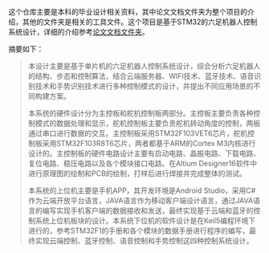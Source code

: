 这个仓库主要是本科的毕业设计相关资料，其中论文文档文件夹为整个项目的介绍，其他的文件夹是相关的工具文件。这个项目是基于STM32的六足机器人控制系统设计，详细的介绍参考[论文文档文件夹](https://github.com/linyongxinhio/Six-legged-Robot/blob/master/0.%E8%AE%BA%E6%96%87%E6%96%87%E6%A1%A3/1.%E6%AF%95%E4%B8%9A%E8%AE%BA%E6%96%87.doc)。

摘要如下：

> 本设计主要是基于单片机的六足机器人控制系统设计，综合分析六足机器人的结构、步态和控制算法，结合云端服务器、WIFI技术、蓝牙技术、语音识别技术和手势识别技术进行多种控制模式的设计，并提出不同应用场景的不同构建方案。
>
> 本系统的硬件设计分为主控板和舵机控制板两部分。主控板主要负责各种控制模式的数据处理和显示，舵机控制板主要负责舵机转动角度的控制，两板通过串口进行数据的交互。主控制板采用STM32F103VET6芯片，舵机控制板采用STM32F103R8T6芯片，两者都基于ARM的Cortex M3内核进行设计的。主控制板的硬件电路设计主要有启动电路、晶振电路、下载电路、复位电路、稳压电路以及各个模块接口电路。在Altium Designer16软件中进行原理图的绘制和PCB的绘制，打样后进行焊接并完成整体的测试。
>
> 本系统的上位机主要是手机APP，其开发环境是Android Studio，采用C#作为云端开放平台语言，JAVA语言作为移动客户端设计语言，通过JAVA语言的编写实现手机客户端的数据接收和发送，最终实现基于云端和蓝牙的控制系统上位机板块的设计。本系统下位机的软件设计是在Keil5编程环境下进行的，参考STM32F1的手册和各个模块的数据手册进行程序的编写，最终实现云端控制、蓝牙控制、语音控制和手势控制这四种控制系统设计。